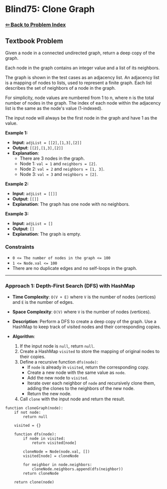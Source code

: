 # Blind75: Clone Graph

### [⇦ Back to Problem Index](../../index.md)

## Textbook Problem

Given a node in a connected undirected graph, return a deep copy of the graph.

Each node in the graph contains an integer value and a list of its neighbors.

The graph is shown in the test cases as an adjacency list. An adjacency list is a mapping of nodes to lists, used to represent a finite graph. Each list describes the set of neighbors of a node in the graph.

For simplicity, node values are numbered from 1 to n, where n is the total number of nodes in the graph. The index of each node within the adjacency list is the same as the node's value (1-indexed).

The input node will always be the first node in the graph and have 1 as the value.

**Example 1:**

-   **Input**: `adjList = [[2],[1,3],[2]]`
-   **Output**: `[[2],[1,3],[2]]`
-   **Explanation**:
    -   There are 3 nodes in the graph.
    -   Node 1: `val = 1` and `neighbors = [2]`.
    -   Node 2: `val = 2` and `neighbors = [1, 3]`.
    -   Node 3: `val = 3` and `neighbors = [2]`.

**Example 2:**

-   **Input**: `adjList = [[]]`
-   **Output**: `[[]]`
-   **Explanation**: The graph has one node with no neighbors.

**Example 3:**

-   **Input**: `adjList = []`
-   **Output**: `[]`
-   **Explanation**: The graph is empty.

### Constraints

-   `0 <= The number of nodes in the graph <= 100`
-   `1 <= Node.val <= 100`
-   There are no duplicate edges and no self-loops in the graph.

---

### Approach 1: Depth-First Search (DFS) with HashMap

-   **Time Complexity**: `O(V + E)` where `V` is the number of nodes (vertices) and `E` is the number of edges.
-   **Space Complexity**: `O(V)` where `V` is the number of nodes (vertices).
-   **Description**: Perform a DFS to create a deep copy of the graph. Use a HashMap to keep track of visited nodes and their corresponding copies.
-   **Algorithm**:

    1.  If the input node is `null`, return `null`.
    2.  Create a HashMap `visited` to store the mapping of original nodes to their copies.
    3.  Define a recursive function `dfs(node)`:
        -   If `node` is already in `visited`, return the corresponding copy.
        -   Create a new node with the same value as `node`.
        -   Add the new node to `visited`.
        -   Iterate over each neighbor of `node` and recursively clone them, adding the clones to the neighbors of the new node.
        -   Return the new node.
    4.  Call `clone` with the input node and return the result.

```pseudo
function cloneGraph(node):
	if not node:
		return null

	visited = {}

	function dfs(node):
		if node in visited:
			return visited[node]

		cloneNode = Node(node.val, [])
		visited[node] = cloneNode

		for neighbor in node.neighbors:
			cloneNode.neighbors.append(dfs(neighbor))
		return cloneNode

	return clone(node)
```
